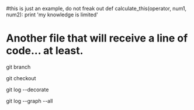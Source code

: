 #this is just an example, do not freak out
def calculate_this(operator, num1, num2):
   print 'my knowledge is limited'     
# Another file that will receive a line of code... at least.  

git branch

git checkout

git log --decorate

git log --graph --all
